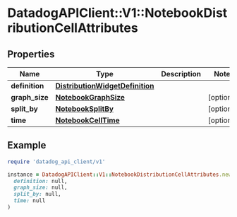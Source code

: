 # DatadogAPIClient::V1::NotebookDistributionCellAttributes

## Properties

| Name           | Type                                                                | Description | Notes      |
| -------------- | ------------------------------------------------------------------- | ----------- | ---------- |
| **definition** | [**DistributionWidgetDefinition**](DistributionWidgetDefinition.md) |             |            |
| **graph_size** | [**NotebookGraphSize**](NotebookGraphSize.md)                       |             | [optional] |
| **split_by**   | [**NotebookSplitBy**](NotebookSplitBy.md)                           |             | [optional] |
| **time**       | [**NotebookCellTime**](NotebookCellTime.md)                         |             | [optional] |

## Example

```ruby
require 'datadog_api_client/v1'

instance = DatadogAPIClient::V1::NotebookDistributionCellAttributes.new(
  definition: null,
  graph_size: null,
  split_by: null,
  time: null
)
```
